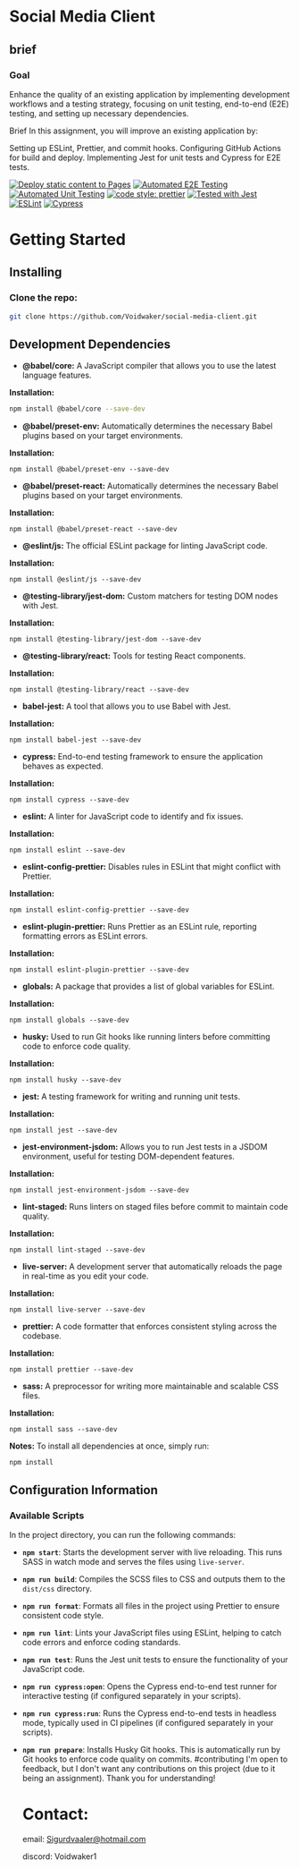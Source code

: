 # Social Media Client
## brief
### Goal
Enhance the quality of an existing application by implementing development workflows and a testing strategy, focusing on unit testing, end-to-end (E2E) testing, and setting up necessary dependencies.

Brief
In this assignment, you will improve an existing application by:

Setting up ESLint, Prettier, and commit hooks.
Configuring GitHub Actions for build and deploy.
Implementing Jest for unit tests and Cypress for E2E tests.

[![Deploy static content to Pages](https://github.com/Voidwaker/social-media-client/actions/workflows/pages.yml/badge.svg?branch=workflow)](https://github.com/Voidwaker/social-media-client/actions/workflows/pages.yml)
[![Automated E2E Testing](https://github.com/Voidwaker/social-media-client/actions/workflows/e2e-tests.yml/badge.svg)](https://github.com/Voidwaker/social-media-client/actions/workflows/e2e-tests.yml)
[![Automated Unit Testing](https://github.com/Voidwaker/social-media-client/actions/workflows/unit-tests.yml/badge.svg)](https://github.com/Voidwaker/social-media-client/actions/workflows/unit-tests.yml)
[![code style: prettier](https://img.shields.io/badge/code_style-prettier-ff69b4.svg)](https://github.com/prettier/prettier)
[![Tested with Jest](https://img.shields.io/badge/tested_with-jest-99424f.svg)](https://jestjs.io/)
[![ESLint](https://img.shields.io/badge/linted_with-eslint-4b32c3.svg)](https://eslint.org/)
[![Cypress](https://img.shields.io/badge/tested_with-Cypress-04C38E.svg)](https://www.cypress.io/)



# Getting Started

## Installing

### Clone the repo:

```bash
git clone https://github.com/Voidwaker/social-media-client.git
```

## Development Dependencies

* **@babel/core:**
A JavaScript compiler that allows you to use the latest language features.

**Installation:**
```bash
npm install @babel/core --save-dev
```
* **@babel/preset-env:**
Automatically determines the necessary Babel plugins based on your target environments.

**Installation:**
```
npm install @babel/preset-env --save-dev
```
* **@babel/preset-react:**
Automatically determines the necessary Babel plugins based on your target environments.

**Installation:**
```
npm install @babel/preset-react --save-dev
```
* **@eslint/js:**
The official ESLint package for linting JavaScript code.

**Installation:**
```
npm install @eslint/js --save-dev
```
* **@testing-library/jest-dom:**
Custom matchers for testing DOM nodes with Jest.

**Installation:**
```
npm install @testing-library/jest-dom --save-dev
```
* **@testing-library/react:**
Tools for testing React components.

**Installation:**

```
npm install @testing-library/react --save-dev
```
* **babel-jest:**
A tool that allows you to use Babel with Jest.

**Installation:**
```
npm install babel-jest --save-dev
```
* **cypress:**
End-to-end testing framework to ensure the application behaves as expected.

**Installation:**
```
npm install cypress --save-dev
```
* **eslint:**
A linter for JavaScript code to identify and fix issues.

**Installation:**
```
npm install eslint --save-dev
```
* **eslint-config-prettier:**
Disables rules in ESLint that might conflict with Prettier.

**Installation:**
```
npm install eslint-config-prettier --save-dev
```
* **eslint-plugin-prettier:**
Runs Prettier as an ESLint rule, reporting formatting errors as ESLint errors.

**Installation:**
```
npm install eslint-plugin-prettier --save-dev
```
* **globals:**
A package that provides a list of global variables for ESLint.

**Installation:**
```
npm install globals --save-dev
```
* **husky:**
Used to run Git hooks like running linters before committing code to enforce code quality.

**Installation:**
```
npm install husky --save-dev
```
* **jest:**
A testing framework for writing and running unit tests.

**Installation:**
```
npm install jest --save-dev
```
* **jest-environment-jsdom:**
Allows you to run Jest tests in a JSDOM environment, useful for testing DOM-dependent features.

**Installation:**
```
npm install jest-environment-jsdom --save-dev
```
* **lint-staged:**
Runs linters on staged files before commit to maintain code quality.

**Installation:**
```
npm install lint-staged --save-dev
```
* **live-server:**
A development server that automatically reloads the page in real-time as you edit your code.

**Installation:**
```
npm install live-server --save-dev
```
* **prettier:**
A code formatter that enforces consistent styling across the codebase.

**Installation:**
```
npm install prettier --save-dev
```
* **sass:**
A preprocessor for writing more maintainable and scalable CSS files.

**Installation:**
```
npm install sass --save-dev
```
**Notes:**
To install all dependencies at once, simply run:
```
npm install
```
## Configuration Information

### Available Scripts

In the project directory, you can run the following commands:

- **`npm start`**: Starts the development server with live reloading. This runs SASS in watch mode and serves the files using `live-server`.

- **`npm run build`**: Compiles the SCSS files to CSS and outputs them to the `dist/css` directory.

- **`npm run format`**: Formats all files in the project using Prettier to ensure consistent code style.

- **`npm run lint`**: Lints your JavaScript files using ESLint, helping to catch code errors and enforce coding standards.

- **`npm run test`**: Runs the Jest unit tests to ensure the functionality of your JavaScript code.

- **`npm run cypress:open`**: Opens the Cypress end-to-end test runner for interactive testing (if configured separately in your scripts).

- **`npm run cypress:run`**: Runs the Cypress end-to-end tests in headless mode, typically used in CI pipelines (if configured separately in your scripts).

- **`npm run prepare`**: Installs Husky Git hooks. This is automatically run by Git hooks to enforce code quality on commits.
  #contributing
  I'm open to feedback, but I don't want any contributions on this project (due to it being an assignment). Thank you for understanding!

  # Contact:
  email: Sigurdvaaler@hotmail.com
  
  discord: Voidwaker1
